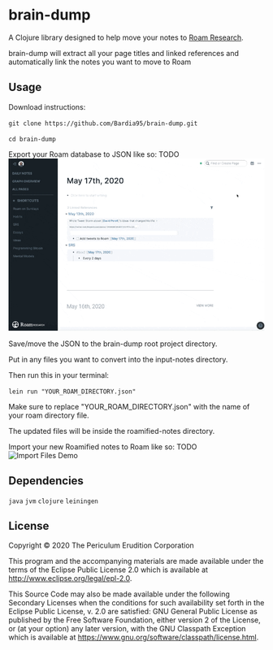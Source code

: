 # brain-dump

A Clojure library designed to help move your notes to [Roam Research](https://roamresearch.com).

brain-dump will extract all your page titles and linked references and automatically link the notes you want to move to Roam

## Usage

Download instructions:

`git clone https://github.com/Bardia95/brain-dump.git`

`cd brain-dump`

Export your Roam database to JSON like so:
TODO ![Export All Demo](resources/Export-All-Roam-Demo.gif)

Save/move the JSON to the brain-dump root project directory.

Put in any files you want to convert into the input-notes directory.

Then run this in your terminal:

`lein run "YOUR_ROAM_DIRECTORY.json"`

Make sure to replace "YOUR_ROAM_DIRECTORY.json" with the name of your roam directory file.

The updated files will be inside the roamified-notes directory.

Import your new Roamified notes to Roam like so:
TODO ![Import Files Demo](Import-Files-Roam-Demo.gif)


## Dependencies

`java`
`jvm`
`clojure`
`leiningen`

## License

Copyright © 2020 The Periculum Erudition Corporation

This program and the accompanying materials are made available under the
terms of the Eclipse Public License 2.0 which is available at
http://www.eclipse.org/legal/epl-2.0.

This Source Code may also be made available under the following Secondary
Licenses when the conditions for such availability set forth in the Eclipse
Public License, v. 2.0 are satisfied: GNU General Public License as published by
the Free Software Foundation, either version 2 of the License, or (at your
option) any later version, with the GNU Classpath Exception which is available
at https://www.gnu.org/software/classpath/license.html.
